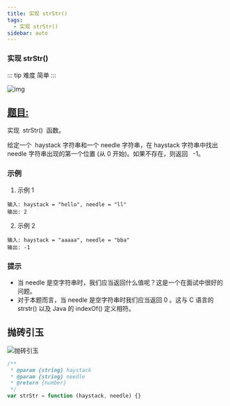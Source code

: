 ```yaml
---
title: 实现 strStr()
tags:
  - 实现 strStr()
sidebar: auto
---
```


### 实现 strStr()

::: tip 难度
简单
:::

![img](http://qiniu.gaowenju.com/leecode/banner/more-019.jpg)

## [题目:](https://leetcode-cn.com/problems/implement-strstr/)

实现  strStr()  函数。

给定一个  haystack 字符串和一个 needle 字符串，在 haystack 字符串中找出 needle 字符串出现的第一个位置 (从 0 开始)。如果不存在，则返回   -1。

### 示例

1. 示例 1

```
输入: haystack = "hello", needle = "ll"
输出: 2
```

2. 示例 2

```
输入: haystack = "aaaaa", needle = "bba"
输出: -1
```

### 提示

- 当 needle 是空字符串时，我们应当返回什么值呢？这是一个在面试中很好的问题。
- 对于本题而言，当 needle 是空字符串时我们应当返回 0 。这与 C 语言的 strstr() 以及 Java 的 indexOf() 定义相符。

## 抛砖引玉

![抛砖引玉](http://qiniu.gaowenju.com/leecode/more-019.png)

```javascript
/**
 * @param {string} haystack
 * @param {string} needle
 * @return {number}
 */
var strStr = function (haystack, needle) {}
```
